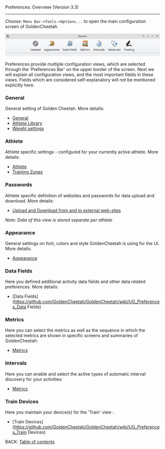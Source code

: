 Preferences: Overview (Version 3.3)
***

_Choose:_ `Menu Bar->Tools->Options...` to open the main configuration screen of GoldenCheetah.


![Preferences](https://raw.githubusercontent.com/GoldenCheetah/GoldenCheetah/master/doc/wiki/PreferencesBar.jpg)

Preferences provide multiple configuration views, which are selected through the 'Preferences Bar' on the upper border of the screen. Next we will explain all configuration views, and the most important fields in these views. Fields which are considered self-explanatory will not be mentioned explicitly here.

### General

General setting of Golden Cheetah. More details: 

* [General](https://github.com/GoldenCheetah/GoldenCheetah/wiki/UG_Preferences_General)
* [Athlete Library](https://github.com/GoldenCheetah/GoldenCheetah/wiki/UG_Special-Topics_Setting-the-athlete-library)
* [Weight settings](https://github.com/GoldenCheetah/GoldenCheetah/wiki/UG_Special-Topics_Weight-settings) 

### Athlete

Athlete specific settings - configured for your currently active athlete. More details: 

* [Athlete](https://github.com/GoldenCheetah/GoldenCheetah/wiki/UG_Preferences_Athlete)
* [Training Zones](https://github.com/GoldenCheetah/GoldenCheetah/wiki/UG_Preferences_Athlete_Training-Zones)


### Passwords

Athlete specific definition of websites and passwords for data upload and download. More details: 

* [Upload and Download from and to external web-sites](https://github.com/GoldenCheetah/GoldenCheetah/wiki/UG_Special-Topics_Upload_Download-to_from-external-web-sites)

_Note: Data of this view is stored separate per athlete_

### Appearance

General settings on font, colors and style GoldenCheetah is using for the UI. More details: 

* [Appearance](https://github.com/GoldenCheetah/GoldenCheetah/wiki/UG_Preferences_Appearance)

### Data Fields

Here you defined additional activity data fields and other data related preferences. More details: 

* [Data Fields](https://github.com/GoldenCheetah/GoldenCheetah/wiki/UG_Preferences_Data Fields)

### Metrics

Here you can select the metrics as well as the sequence in which the selected metrics are shown in specific screens and summaries of GoldenCheetah: 

* [Metrics](https://github.com/GoldenCheetah/GoldenCheetah/wiki/UG_Preferences_Metrics)

### Intervals

Here you can enable and select the active types of automatic interval discovery for your activities: 

* [Metrics](https://github.com/GoldenCheetah/GoldenCheetah/wiki/UG_Preferences_Intervals)

### Train Devices

Here you maintain your device(s) for the 'Train' view : 

* [Train Devices](https://github.com/GoldenCheetah/GoldenCheetah/wiki/UG_Preferences_Train Devices)

BACK: [Table of contents](https://github.com/GoldenCheetah/GoldenCheetah/wiki/UG_Main-Page_Table-of-contents)













